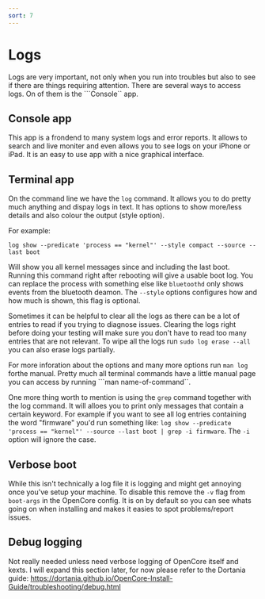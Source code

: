 ```yaml
---
sort: 7
---
```


# Logs
Logs are very important, not only when you run into troubles but also to see if there are things requiring attention. There are several ways to access logs. On of them is the ```Console`` app.

## Console app
This app is a frondend to many system logs and error reports. It allows to search and live moniter and even allows you to see logs on your iPhone or iPad. It is an easy to use app with a nice graphical interface.

## Terminal app
On the command line we have the ```log``` command. It allows you to do pretty much anything and dispay logs in text. It has options to show more/less details and also colour the output (style option).

For example:

```log show --predicate 'process == "kernel"' --style compact --source --last boot``` 

Will show you all kernel messages since and including the last boot. Running this command right after rebooting will give a usable boot log. You can replace the process with something else like ```bluetoothd``` only shows events from the bluetooth deamon. The ```--style``` options configures how and how much is shown, this flag is optional.

Sometimes it can be helpful to clear all the logs as there can be a lot of entries to read if you trying to diagnose issues. Clearing the logs right before doing your testing will make sure you don't have to read too many entries that are not relevant. To wipe all the logs run ```sudo log erase --all``` you can also erase logs partially.

For more inforation about the options and many more options run ```man log``` forthe manual. Pretty much all terminal commands have a little manual page you can access by running ```man name-of-command``. 

One more thing worth to mention is using the ```grep``` command together with the log command. It will alloes you to print only messages that contain a certain keyword. For example if you want to see all log entries containing the word "firmware" you'd run something like: ```log show --predicate 'process == "kernel"' --source --last boot | grep -i firmware```. The ```-i``` option will ignore the case.

## Verbose boot
While this isn't technically a log file it is logging and might get annoying once you've setup your machine. To disable this remove the ```-v``` flag from ```boot-args``` in the OpenCore config. It is on by default so you can see whats going on when installing and makes it easies to spot problems/report issues.

## Debug logging
Not really needed unless need verbose logging of OpenCore itself and kexts. I will expand this section later, for now please refer to the Dortania guide:
https://dortania.github.io/OpenCore-Install-Guide/troubleshooting/debug.html
